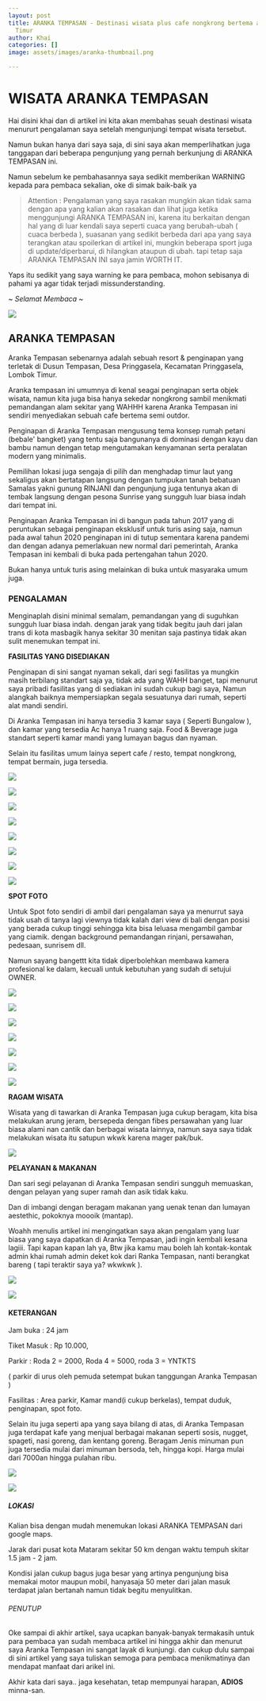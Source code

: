 ```yaml
---
layout: post
title: ARANKA TEMPASAN - Destinasi wisata plus cafe nongkrong bertema alam di Lombok
  Timur
author: Khai
categories: []
image: assets/images/aranka-thumbnail.png

---
```

# WISATA ARANKA TEMPASAN

Hai disini khai dan di artikel ini kita akan membahas seuah destinasi wisata menururt pengalaman saya setelah mengunjungi tempat wisata tersebut.

Namun bukan hanya dari saya saja, di sini saya akan memperlihatkan juga tanggapan dari beberapa pengunjung yang pernah berkunjung di ARANKA TEMPASAN ini.

Namun sebelum ke pembahasannya saya sedikit memberikan WARNING kepada para pembaca sekalian, oke di simak baik-baik ya

> Attention : Pengalaman yang saya rasakan mungkin akan tidak sama dengan apa yang kalian akan rasakan dan lihat juga ketika menggunjungi ARANKA TEMPASAN ini, karena itu berkaitan dengan hal yang di luar kendali saya seperti cuaca yang berubah-ubah ( cuaca berbeda ), suasanan yang sedikit berbeda dari apa yang saya terangkan atau spoilerkan di artikel ini, mungkin beberapa sport juga di update/diperbarui, di hilangkan ataupun di ubah. tapi tetap saja ARANKA TEMPASAN INI saya jamin WORTH IT.

Yaps itu sedikit yang saya warning ke para pembaca, mohon sebisanya di pahami ya agar tidak terjadi missunderstanding.

\~ _Selamat Membaca_ \~

![](https://khai.my.id/assets/images/penginapan.jpg)

## ARANKA TEMPASAN

Aranka Tempasan sebenarnya adalah sebuah resort & penginapan yang terletak di Dusun Tempasan, Desa Pringgasela, Kecamatan Pringgasela, Lombok Timur.

Aranka tempasan ini umumnya di kenal seagai penginapan serta objek wisata, namun kita juga bisa hanya sekedar nongkrong sambil menikmati pemandangan alam sekitar yang WAHHH karena Aranka Tempasan ini sendiri menyediakan sebuah cafe bertema semi outdor.

Penginapan di Aranka Tempasan mengusung tema konsep rumah petani (bebale' bangket) yang tentu saja bangunanya di dominasi dengan kayu dan bambu namun dengan tetap mengutamakan kenyamanan serta peralatan modern yang minimalis.

Pemilihan lokasi juga sengaja di pilih dan menghadap timur laut yang sekaligus akan bertatapan langsung dengan tumpukan tanah bebatuan Samalas yakni gunung RINJANI dan pengunjung juga tentunya akan di tembak langsung dengan pesona Sunrise yang sungguh luar biasa indah dari tempat ini.

Penginapan Aranka Tempasan ini di bangun pada tahun 2017 yang di peruntukan sebagai penginapan eksklusif untuk turis asing saja, namun pada awal tahun 2020 penginapan ini di tutup sementara karena pandemi dan dengan adanya pemerlakuan new normal dari pemerintah, Aranka Tempasan ini kembali di buka pada pertengahan tahun 2020.

Bukan hanya untuk turis asing melainkan di buka untuk masyaraka umum juga.

### PENGALAMAN

Menginaplah disini minimal semalam, pemandangan yang di suguhkan sungguh luar biasa indah. dengan jarak yang tidak begitu jauh dari jalan trans di kota masbagik hanya sekitar 30 menitan saja pastinya tidak akan sulit menemukan tempat ini.

**FASILITAS YANG DISEDIAKAN**

Penginapan di sini sangat nyaman sekali, dari segi fasilitas ya mungkin masih terbilang standart saja ya, tidak ada yang WAHH banget, tapi menurut saya pribadi fasilitas yang di sediakan ini sudah cukup bagi saya, Namun alangkah baiknya mempersiapkan segala sesuatunya dari rumah, seperti alat mandi sendiri.

Di Aranka Tempasan ini hanya tersedia 3 kamar saya ( Seperti Bungalow ), dan kamar yang tersedia Ac hanya 1 ruang saja. Food & Beverage juga standart seperti kamar mandi yang lumayan bagus dan nyaman.

Selain itu fasilitas umum lainya sepert cafe / resto, tempat nongkrong, tempat bermain, juga tersedia.

![](https://khai.my.id/assets/images/kamar-mandi.jpg)

![](https://khai.my.id/assets/images/penampakan-rumah-inap.jpg)

![](https://khai.my.id/assets/images/dalam-bebalek-tengah.jpg)

![](https://khai.my.id/assets/images/suasana-lampu-malam.jpg)

![](https://khai.my.id/assets/images/bebalek-tengah.jpg)

![](https://khai.my.id/assets/images/sanggar.jpg)

![](https://khai.my.id/assets/images/suasana-malam.jpg)

![](https://khai.my.id/assets/images/suasana-lampu-malam.jpg)

**SPOT FOTO**

Untuk Spot foto sendiri di ambil dari pengalaman saya ya menurrut saya tidak usah di tanya lagi viewnya tidak kalah dari view di bali dengan posisi yang berada cukup tinggi sehingga kita bisa leluasa mengambil gambar yang ciamik. dengan background pemandangan rinjani, persawahan, pedesaan, sunrisem dll.

Namun sayang bangettt kita tidak diperbolehkan membawa kamera profesional ke dalam, kecuali untuk kebutuhan yang sudah di setujui OWNER.

![](https://khai.my.id/assets/images/sunrise.jpg)

![](https://khai.my.id/assets/images/penginapan-terbaik.jpg)

![](https://khai.my.id/assets/images/rinjani-dengan-kucing.jpg)

![](https://khai.my.id/assets/images/pemandangan-langit-malam.jpg)

![](https://khai.my.id/assets/images/pajar.jpg)

![](https://khai.my.id/assets/images/pemandangan-rinjani.jpg)

![](https://khai.my.id/assets/images/bunga-dan-sawah.jpg)

**RAGAM WISATA**

Wisata yang di tawarkan di Aranka Tempasan juga cukup beragam, kita bisa melakukan arung jeram, bersepeda dengan fibes persawahan yang luar biasa alami nan cantik dan berbagai wisata lainnya, namun saya saya tidak melakukan wisata itu satupun wkwk karena mager pak/buk.

![](https://khai.my.id/assets/images/sungai.jpg)

**PELAYANAN & MAKANAN**

Dan sari segi pelayanan di Aranka Tempasan sendiri sungguh memuaskan, dengan pelayan yang super ramah dan asik tidak kaku.

Dan di imbangi dengan beragam makanan yang uenak tenan dan lumayan aestethic, pokoknya moooik (mantap).

Woahh menulis artikel ini mengingatkan saya akan pengalam yang luar biasa yang saya dapatkan di Aranka Tempasan, jadi ingin kembali kesana lagiii. Tapi kapan kapan lah ya, Btw jika kamu mau boleh lah kontak-kontak admin khai rumah admin deket kok dari Ranka Tempasan, nanti berangkat bareng ( tapi teraktir saya ya? wkwkwk ).

![](https://khai.my.id/assets/images/makan-malam.jpg)

![](https://khai.my.id/assets/images/begibung.jpg)

#### KETERANGAN

Jam buka : 24 jam

Tiket Masuk : Rp 10.000,

Parkir : Roda 2 = 2000, Roda 4 = 5000, roda 3 = YNTKTS

( parkir di urus oleh pemuda setempat bukan tanggungan Aranka Tempasan )

Fasilitas : Area parkir, Kamar mand(i cukup berkelas), tempat duduk, penginapan, spot foto.

Selain itu juga seperti apa yang saya bilang di atas, di Aranka Tempasan juga terdapat kafe yang menjual berbagai makanan seperti sosis, nugget, spageti, nasi goreng, dan kentang goreng. Beragam Jenis minuman pun juga tersedia mulai dari minuman bersoda, teh, hingga kopi. Harga mulai dari 7000an hingga pulahan ribu.

![](https://khai.my.id/assets/images/sore-hari.jpg)

![](https://khai.my.id/assets/images/caffe-sore.jpg)

##### LOKASI

Kalian bisa dengan mudah menemukan lokasi ARANKA TEMPASAN dari google maps.

Jarak dari pusat kota Mataram sekitar 50 km dengan waktu tempuh skitar 1.5 jam - 2 jam.

Kondisi jalan cukup bagus juga besar yang artinya pengunjung bisa memakai motor maupun mobil, hanyasaja 50 meter dari jalan masuk terdapat jalan bertanah namun tidak begitu menyulitkan.

###### PENUTUP

Oke sampai di akhir artikel, saya ucapkan banyak-banyak termakasih untuk para pembaca yan sudah membaca artikel ini hingga akhir dan menurut saya Aranka Tempasan ini sangat layak di kunjungi. dan cukup dulu sampai di sini artikel yang saya tuliskan semoga para pembaca menikmatinya dan mendapat manfaat dari arikel ini.

Akhir kata dari saya.. jaga kesehatan, tetap mempunyai harapan, **ADIOS** minna-san.